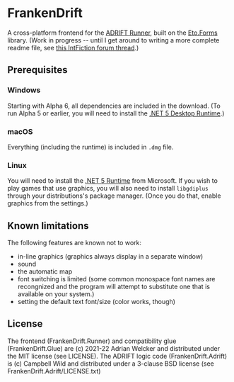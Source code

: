 # FrankenDrift

A cross-platform frontend for the [ADRIFT Runner](https://adrift.co), built on the
[Eto.Forms](https://github.com/picoe/Eto) library. (Work in progress -- until I get around to
writing a more complete readme file, see [this IntFiction forum thread](https://intfiction.org/t/frankendrift-play-adrift-games-on-mac-and-linux/51528).)

## Prerequisites

### Windows
Starting with Alpha 6, all dependencies are included in the download. (To run Alpha 5 or earlier, you will
need to install the [.NET 5 Desktop Runtime](https://dotnet.microsoft.com/download/dotnet/5.0).)

### macOS
Everything (including the runtime) is included in `.dmg` file.

### Linux
You will need to install the [.NET 5 Runtime](https://docs.microsoft.com/en-us/dotnet/core/install/linux)
from Microsoft. If you wish to play games that use graphics, you will also need to install `libgdiplus`
through your distributions's package manager. (Once you do that, enable graphics from the settings.)

## Known limitations

The following features are known not to work:

* in-line graphics (graphics always display in a separate window)
* sound
* the automatic map
* font switching is limited (some common monospace font names are recongnized and the program will attempt to
  substitute one that is available on your system.)
* setting the default text font/size (color works, though)

## License

The frontend (FrankenDrift.Runner) and compatibility glue (FrankenDrift.Glue) are (c) 2021-22 Adrian
Welcker and distributed under the MIT license (see LICENSE). The ADRIFT logic code
(FrankenDrift.Adrift) is (c) Campbell Wild and distributed under a 3-clause BSD license (see
FrankenDrift.Adrift/LICENSE.txt)
